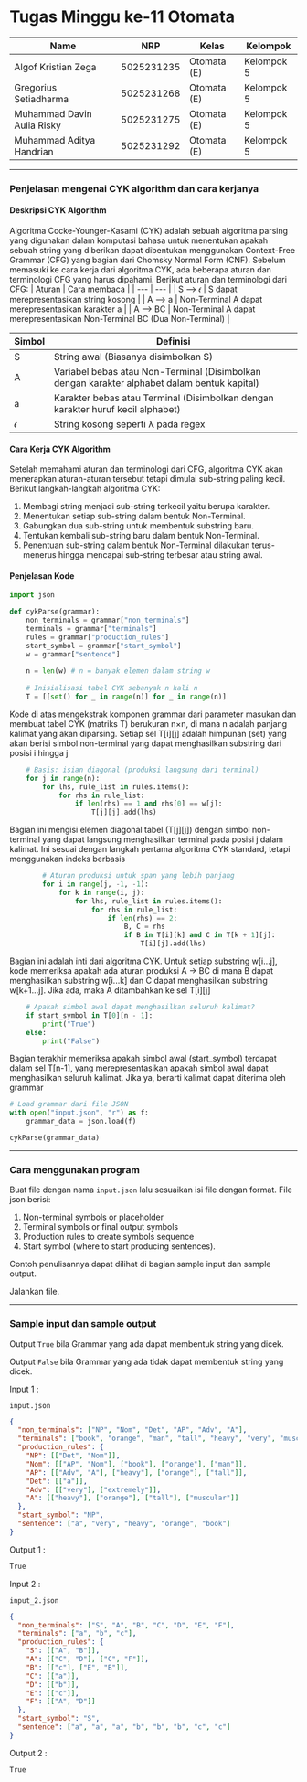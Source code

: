 # Tugas Minggu ke-11 Otomata
| Name           | NRP        | Kelas     | Kelompok    |
| ---            | ---        | ----------| ---         |
| Algof Kristian Zega | 5025231235 | Otomata (E) | Kelompok 5 |
| Gregorius Setiadharma | 5025231268 | Otomata (E) | Kelompok 5 |
| Muhammad Davin Aulia Risky | 5025231275 | Otomata (E) | Kelompok 5 |
| Muhammad Aditya Handrian | 5025231292 | Otomata (E) | Kelompok 5 |

---

### Penjelasan mengenai CYK algorithm dan cara kerjanya

#### Deskripsi CYK Algorithm
Algoritma Cocke-Younger-Kasami (CYK) adalah sebuah algoritma parsing yang digunakan dalam komputasi bahasa untuk menentukan apakah sebuah string yang diberikan dapat dibentukan menggunakan Context-Free Grammar (CFG) yang bagian dari Chomsky Normal Form (CNF). Sebelum memasuki ke cara kerja dari algoritma CYK, ada beberapa aturan dan terminologi CFG yang harus dipahami. Berikut aturan dan terminologi dari CFG:
| Aturan | Cara membaca |
| --- | --- |
| S --> 𝜖 | S dapat merepresentasikan string kosong |
| A --> a | Non-Terminal A dapat merepresentasikan karakter a |
| A --> BC | Non-Terminal A dapat merepresentasikan Non-Terminal BC (Dua Non-Terminal) |

| Simbol | Definisi |
| --- | --- |
| S | String awal (Biasanya disimbolkan S) |
| A | Variabel bebas atau Non-Terminal (Disimbolkan dengan karakter alphabet dalam bentuk kapital) |
| a | Karakter bebas atau Terminal (Disimbolkan dengan karakter huruf kecil alphabet) |
| 𝜖 | String kosong seperti λ pada regex |

#### Cara Kerja CYK Algorithm

Setelah memahami aturan dan terminologi dari CFG, algoritma CYK akan menerapkan aturan-aturan tersebut tetapi dimulai sub-string paling kecil. Berikut langkah-langkah algoritma CYK:
1. Membagi string menjadi sub-string terkecil yaitu berupa karakter.
2. Menentukan setiap sub-string dalam bentuk Non-Terminal.
3. Gabungkan dua sub-string untuk membentuk substring baru.
4. Tentukan kembali sub-string baru dalam bentuk Non-Terminal.
5. Penentuan sub-string dalam bentuk Non-Terminal dilakukan terus-menerus hingga mencapai sub-string terbesar atau string awal. 

#### Penjelasan Kode

```python
import json

def cykParse(grammar):
    non_terminals = grammar["non_terminals"]
    terminals = grammar["terminals"]
    rules = grammar["production_rules"]
    start_symbol = grammar["start_symbol"]
    w = grammar["sentence"]
    
    n = len(w) # n = banyak elemen dalam string w
    
    # Inisialisasi tabel CYK sebanyak n kali n
    T = [[set() for _ in range(n)] for _ in range(n)]
```

Kode di atas mengekstrak komponen grammar dari parameter masukan dan membuat tabel CYK (matriks T) berukuran n×n, di mana n adalah panjang kalimat yang akan diparsing. Setiap sel T[i][j] adalah himpunan (set) yang akan berisi simbol non-terminal yang dapat menghasilkan substring dari posisi i hingga j

```python
    # Basis: isian diagonal (produksi langsung dari terminal)
    for j in range(n):
        for lhs, rule_list in rules.items():
            for rhs in rule_list:
                if len(rhs) == 1 and rhs[0] == w[j]:
                    T[j][j].add(lhs)
```

Bagian ini mengisi elemen diagonal tabel (T[j][j]) dengan simbol non-terminal yang dapat langsung menghasilkan terminal pada posisi j dalam kalimat. Ini sesuai dengan langkah pertama algoritma CYK standard, tetapi menggunakan indeks berbasis

```python
        # Aturan produksi untuk span yang lebih panjang
        for i in range(j, -1, -1):
            for k in range(i, j):
                for lhs, rule_list in rules.items():
                    for rhs in rule_list:
                        if len(rhs) == 2:
                            B, C = rhs
                            if B in T[i][k] and C in T[k + 1][j]:
                                T[i][j].add(lhs)
```

Bagian ini adalah inti dari algoritma CYK. Untuk setiap substring w[i...j], kode memeriksa apakah ada aturan produksi A → BC di mana B dapat menghasilkan substring w[i...k] dan C dapat menghasilkan substring w[k+1...j]. Jika ada, maka A ditambahkan ke sel T[i][j]

```python
    # Apakah simbol awal dapat menghasilkan seluruh kalimat?
    if start_symbol in T[0][n - 1]:
        print("True")
    else:
        print("False")
```

Bagian terakhir memeriksa apakah simbol awal (start_symbol) terdapat dalam sel T[n-1], yang merepresentasikan apakah simbol awal dapat menghasilkan seluruh kalimat. Jika ya, berarti kalimat dapat diterima oleh grammar

```python
# Load grammar dari file JSON
with open("input.json", "r") as f:
    grammar_data = json.load(f)

cykParse(grammar_data)
```

---

### Cara menggunakan program

Buat file dengan nama `input.json` lalu sesuaikan isi file dengan format. File json berisi:
1. Non-terminal symbols or placeholder
2. Terminal symbols or final output symbols
3. Production rules to create symbols sequence
4. Start symbol (where to start producing sentences).

Contoh penulisannya dapat dilihat di bagian sample input dan sample output.

Jalankan file.

---

### Sample input dan sample output

Output `True` bila Grammar yang ada dapat membentuk string yang dicek.

Output `False` bila Grammar yang ada tidak dapat membentuk string yang dicek.

Input 1 :

`input.json`

```json
{
  "non_terminals": ["NP", "Nom", "Det", "AP", "Adv", "A"],
  "terminals": ["book", "orange", "man", "tall", "heavy", "very", "muscular"],
  "production_rules": {
    "NP": [["Det", "Nom"]],
    "Nom": [["AP", "Nom"], ["book"], ["orange"], ["man"]],
    "AP": [["Adv", "A"], ["heavy"], ["orange"], ["tall"]],
    "Det": [["a"]],
    "Adv": [["very"], ["extremely"]],
    "A": [["heavy"], ["orange"], ["tall"], ["muscular"]]
  },
  "start_symbol": "NP",
  "sentence": ["a", "very", "heavy", "orange", "book"]
}
```

Output 1 : 

```txt
True
```

Input 2 :

`input_2.json`

```json
{
  "non_terminals": ["S", "A", "B", "C", "D", "E", "F"],
  "terminals": ["a", "b", "c"],
  "production_rules": {
    "S": [["A", "B"]],
    "A": [["C", "D"], ["C", "F"]],
    "B": [["c"], ["E", "B"]],
    "C": [["a"]],
    "D": [["b"]],
    "E": [["c"]],
    "F": [["A", "D"]]
  },
  "start_symbol": "S",
  "sentence": ["a", "a", "a", "b", "b", "b", "c", "c"]
}
```

Output 2 :

```txt
True
```
